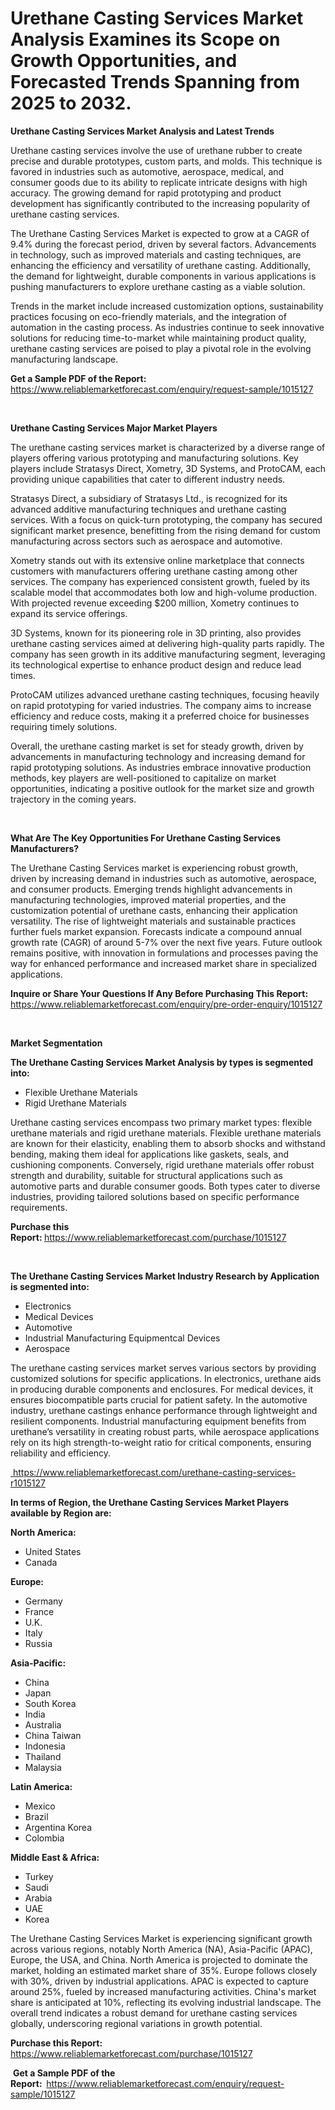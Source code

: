 <p><h1>Urethane Casting Services Market Analysis Examines its Scope on Growth Opportunities, and Forecasted Trends Spanning from 2025 to 2032.</h1></p><p><strong>Urethane Casting Services Market Analysis and Latest Trends</strong></p>
<p><p>Urethane casting services involve the use of urethane rubber to create precise and durable prototypes, custom parts, and molds. This technique is favored in industries such as automotive, aerospace, medical, and consumer goods due to its ability to replicate intricate designs with high accuracy. The growing demand for rapid prototyping and product development has significantly contributed to the increasing popularity of urethane casting services.</p><p>The Urethane Casting Services Market is expected to grow at a CAGR of 9.4% during the forecast period, driven by several factors. Advancements in technology, such as improved materials and casting techniques, are enhancing the efficiency and versatility of urethane casting. Additionally, the demand for lightweight, durable components in various applications is pushing manufacturers to explore urethane casting as a viable solution. </p><p>Trends in the market include increased customization options, sustainability practices focusing on eco-friendly materials, and the integration of automation in the casting process. As industries continue to seek innovative solutions for reducing time-to-market while maintaining product quality, urethane casting services are poised to play a pivotal role in the evolving manufacturing landscape.</p></p>
<p><strong>Get a Sample PDF of the Report:&nbsp;</strong> <a href="https://www.reliablemarketforecast.com/enquiry/request-sample/1015127?utm_campaign=3224&utm_medium=2&utm_source=Github&utm_content=ia&utm_term=17042025&utm_id=urethane-casting-services">https://www.reliablemarketforecast.com/enquiry/request-sample/1015127</a></p>
<p>&nbsp;</p>
<p><strong>Urethane Casting Services Major Market Players</strong></p>
<p><p>The urethane casting services market is characterized by a diverse range of players offering various prototyping and manufacturing solutions. Key players include Stratasys Direct, Xometry, 3D Systems, and ProtoCAM, each providing unique capabilities that cater to different industry needs.</p><p>Stratasys Direct, a subsidiary of Stratasys Ltd., is recognized for its advanced additive manufacturing techniques and urethane casting services. With a focus on quick-turn prototyping, the company has secured significant market presence, benefitting from the rising demand for custom manufacturing across sectors such as aerospace and automotive.</p><p>Xometry stands out with its extensive online marketplace that connects customers with manufacturers offering urethane casting among other services. The company has experienced consistent growth, fueled by its scalable model that accommodates both low and high-volume production. With projected revenue exceeding $200 million, Xometry continues to expand its service offerings.</p><p>3D Systems, known for its pioneering role in 3D printing, also provides urethane casting services aimed at delivering high-quality parts rapidly. The company has seen growth in its additive manufacturing segment, leveraging its technological expertise to enhance product design and reduce lead times.</p><p>ProtoCAM utilizes advanced urethane casting techniques, focusing heavily on rapid prototyping for varied industries. The company aims to increase efficiency and reduce costs, making it a preferred choice for businesses requiring timely solutions.</p><p>Overall, the urethane casting market is set for steady growth, driven by advancements in manufacturing technology and increasing demand for rapid prototyping solutions. As industries embrace innovative production methods, key players are well-positioned to capitalize on market opportunities, indicating a positive outlook for the market size and growth trajectory in the coming years.</p></p>
<p>&nbsp;</p>
<p><strong>What Are The Key Opportunities For Urethane Casting Services Manufacturers?</strong></p>
<p><p>The Urethane Casting Services market is experiencing robust growth, driven by increasing demand in industries such as automotive, aerospace, and consumer products. Emerging trends highlight advancements in manufacturing technologies, improved material properties, and the customization potential of urethane casts, enhancing their application versatility. The rise of lightweight materials and sustainable practices further fuels market expansion. Forecasts indicate a compound annual growth rate (CAGR) of around 5-7% over the next five years. Future outlook remains positive, with innovation in formulations and processes paving the way for enhanced performance and increased market share in specialized applications.</p></p>
<p><strong>Inquire or Share Your Questions If Any Before Purchasing This Report:</strong> <a href="https://www.reliablemarketforecast.com/enquiry/pre-order-enquiry/1015127?utm_campaign=3224&utm_medium=2&utm_source=Github&utm_content=ia&utm_term=17042025&utm_id=urethane-casting-services">https://www.reliablemarketforecast.com/enquiry/pre-order-enquiry/1015127</a></p>
<p>&nbsp;</p>
<p><strong>Market Segmentation</strong></p>
<p><strong>The Urethane Casting Services Market Analysis by types is segmented into:</strong></p>
<p><ul><li>Flexible Urethane Materials</li><li>Rigid Urethane Materials</li></ul></p>
<p><p>Urethane casting services encompass two primary market types: flexible urethane materials and rigid urethane materials. Flexible urethane materials are known for their elasticity, enabling them to absorb shocks and withstand bending, making them ideal for applications like gaskets, seals, and cushioning components. Conversely, rigid urethane materials offer robust strength and durability, suitable for structural applications such as automotive parts and durable consumer goods. Both types cater to diverse industries, providing tailored solutions based on specific performance requirements.</p></p>
<p><strong>Purchase this Report:&nbsp;</strong><a href="https://www.reliablemarketforecast.com/purchase/1015127?utm_campaign=3224&utm_medium=2&utm_source=Github&utm_content=ia&utm_term=17042025&utm_id=urethane-casting-services">https://www.reliablemarketforecast.com/purchase/1015127</a></p>
<p>&nbsp;</p>
<p><strong>The Urethane Casting Services Market Industry Research by Application is segmented into:</strong></p>
<p><ul><li>Electronics</li><li>Medical Devices</li><li>Automotive</li><li>Industrial Manufacturing Equipmentcal Devices</li><li>Aerospace</li></ul></p>
<p><p>The urethane casting services market serves various sectors by providing customized solutions for specific applications. In electronics, urethane aids in producing durable components and enclosures. For medical devices, it ensures biocompatible parts crucial for patient safety. In the automotive industry, urethane castings enhance performance through lightweight and resilient components. Industrial manufacturing equipment benefits from urethane’s versatility in creating robust parts, while aerospace applications rely on its high strength-to-weight ratio for critical components, ensuring reliability and efficiency.</p></p>
<p><a href="https://www.reliablemarketforecast.com/urethane-casting-services-r1015127?utm_campaign=3224&utm_medium=2&utm_source=Github&utm_content=ia&utm_term=17042025&utm_id=urethane-casting-services">&nbsp;https://www.reliablemarketforecast.com/urethane-casting-services-r1015127</a></p>
<p><strong>In terms of Region, the Urethane Casting Services Market Players available by Region are:</strong></p>
<p>
    <p> <strong> North America: </strong>
        <ul>
            <li>United States</li>
            <li>Canada</li>
        </ul>
        </p> 
    <p> <strong> Europe: </strong>
        <ul>
            <li>Germany</li>
            <li>France</li>
            <li>U.K.</li>
            <li>Italy</li>
            <li>Russia</li>
        </ul>
        </p> 
    <p> <strong> Asia-Pacific: </strong>
        <ul>
            <li>China</li>
            <li>Japan</li>
            <li>South Korea</li>
            <li>India</li>
            <li>Australia</li>
            <li>China Taiwan</li>
            <li>Indonesia</li>
            <li>Thailand</li>
            <li>Malaysia</li>
        </ul>
        </p> 
    <p> <strong> Latin America: </strong>
        <ul>
            <li>Mexico</li>
            <li>Brazil</li>
            <li>Argentina Korea</li>
            <li>Colombia</li>
        </ul>
        </p> 
    <p> <strong> Middle East & Africa: </strong>
        <ul>
            <li>Turkey</li>
            <li>Saudi</li>
            <li>Arabia</li>
            <li>UAE</li>
            <li>Korea</li>
        </ul>
    </p>
    </p>
<p><p>The Urethane Casting Services Market is experiencing significant growth across various regions, notably North America (NA), Asia-Pacific (APAC), Europe, the USA, and China. North America is projected to dominate the market, holding an estimated market share of 35%. Europe follows closely with 30%, driven by industrial applications. APAC is expected to capture around 25%, fueled by increased manufacturing activities. China's market share is anticipated at 10%, reflecting its evolving industrial landscape. The overall trend indicates a robust demand for urethane casting services globally, underscoring regional variations in growth potential.</p></p>
<p><strong>Purchase this Report: </strong><a href="https://www.reliablemarketforecast.com/purchase/1015127?utm_campaign=3224&utm_medium=2&utm_source=Github&utm_content=ia&utm_term=17042025&utm_id=urethane-casting-services">https://www.reliablemarketforecast.com/purchase/1015127</a></p>
<p>&nbsp;<strong>Get a Sample PDF of the Report:&nbsp;&nbsp;</strong><a href="https://www.reliablemarketforecast.com/enquiry/request-sample/1015127?utm_campaign=3224&utm_medium=2&utm_source=Github&utm_content=ia&utm_term=17042025&utm_id=urethane-casting-services">https://www.reliablemarketforecast.com/enquiry/request-sample/1015127</a></p>
<p><strong></strong></p>
<p><p></p><p></p><p></p></p>
